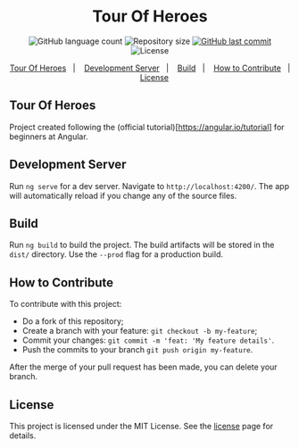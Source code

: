 <h1 align="center">Tour Of Heroes</h1>

<p align="center">
  <img alt="GitHub language count" src="https://img.shields.io/github/languages/count/JV-Amorim/Angular-Tour-Of-Heroes">

  <img alt="Repository size" src="https://img.shields.io/github/repo-size/JV-Amorim/Angular-Tour-Of-Heroes">
  
  <a href="https://github.com/JV-Amorim/Angular-Tour-Of-Heroes/commits/master">
    <img alt="GitHub last commit" src="https://img.shields.io/github/last-commit/JV-Amorim/Angular-Tour-Of-Heroes">
  </a>

  <img alt="License" src="https://img.shields.io/badge/license-MIT-brightgreen">
</p>

<p align="center">
  <a href="#tour-of-heroes">Tour Of Heroes</a>&nbsp;&nbsp;&nbsp;|&nbsp;&nbsp;&nbsp;
  <a href="#development-server">Development Server</a>&nbsp;&nbsp;&nbsp;|&nbsp;&nbsp;&nbsp;
  <a href="#build">Build</a>&nbsp;&nbsp;&nbsp;|&nbsp;&nbsp;&nbsp;
  <a href="#how-to-contribute">How to Contribute</a>&nbsp;&nbsp;&nbsp;|&nbsp;&nbsp;&nbsp;
  <a href="#license">License</a>
</p>

## Tour Of Heroes

Project created following the (official tutorial)[https://angular.io/tutorial] for beginners at Angular.

## Development Server

Run `ng serve` for a dev server. Navigate to `http://localhost:4200/`. The app will automatically reload if you change any of the source files.

## Build

Run `ng build` to build the project. The build artifacts will be stored in the `dist/` directory. Use the `--prod` flag for a production build.

## How to Contribute

To contribute with this project:

- Do a fork of this repository;
- Create a branch with your feature: `git checkout -b my-feature`;
- Commit your changes: `git commit -m 'feat: 'My feature details'`.
- Push the commits to your branch `git push origin my-feature`.

After the merge of your pull request has been made, you can delete your branch.

## License

This project is licensed under the MIT License. See the [license](https://opensource.org/licenses/MIT) page for details.
